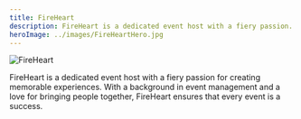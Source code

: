 ```yaml
---
title: FireHeart
description: FireHeart is a dedicated event host with a fiery passion.
heroImage: ../images/FireHeartHero.jpg
---
```


![FireHeart](../images/FireHeartAvatar.jpg)

FireHeart is a dedicated event host with a fiery passion for creating memorable experiences. With a background in event management and a love for bringing people together, FireHeart ensures that every event is a success.
